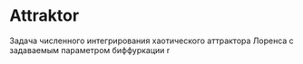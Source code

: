 # Attraktor
Задача численного интегрирования хаотического аттрактора Лоренса с задаваемым параметром биффуркации r
